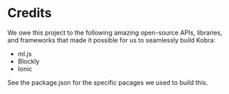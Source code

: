 # Credits

We owe this project to the following amazing open-source APIs, libraries, and frameworks that made it possible for us to seamlessly build Kobra:

- ml.js
- Blockly
- Ionic

See the package.json for the specific pacages we used to build this. 
